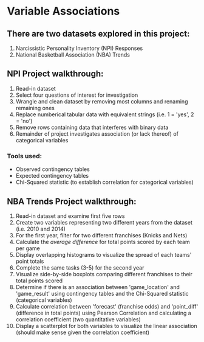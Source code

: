 # Variable Associations

## There are two datasets explored in this project:

1. Narcissistic Personality Inventory (NPI) Responses
2. National Basketball Association (NBA) Trends

## NPI Project walkthrough:

1. Read-in dataset
2. Select four questions of interest for investigation
3. Wrangle and clean dataset by removing most columns and renaming remaining ones
4. Replace numberical tabular data with equivalent strings (i.e. 1 = 'yes', 2 = 'no')
5. Remove rows containing data that interferes with binary data
6. Remainder of project investigates association (or lack thereof) of categorical variables

### Tools used:

* Observed contingency tables
* Expected contingency tables
* Chi-Squared statistic (to establish correlation for categorical variables)

## NBA Trends Project walkthrough:

1. Read-in dataset and examine first five rows
2. Create two variables representing two different years from the dataset (i.e. 2010 and 2014)
3. For the first year, filter for two different franchises (Knicks and Nets)
4. Calculate the *average difference* for total points scored by each team per game
5. Display overlapping histograms to visualize the spread of each teams' point totals
6. Complete the same tasks (3-5) for the second year
7. Visualize side-by-side boxplots comparing different franchises to their total points scored
8. Determine if there is an association between 'game_location' and 'game_result' using contingency tables and the Chi-Squared statistic (categorical variables)
9. Calculate correlation between 'forecast' (franchise odds) and 'point_diff' (difference in total points) using Pearson Correlation and calculating a correlation coefficient (two quantitative variables)
10. Display a scatterplot for both variables to visualize the linear association (should make sense given the correlation coefficient)